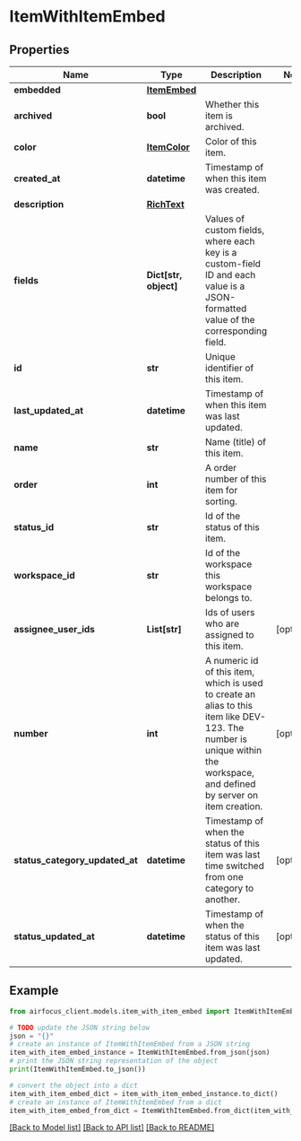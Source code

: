 # ItemWithItemEmbed


## Properties

Name | Type | Description | Notes
------------ | ------------- | ------------- | -------------
**embedded** | [**ItemEmbed**](ItemEmbed.md) |  | 
**archived** | **bool** | Whether this item is archived. | 
**color** | [**ItemColor**](ItemColor.md) | Color of this item. | 
**created_at** | **datetime** | Timestamp of when this item was created. | 
**description** | [**RichText**](RichText.md) |  | 
**fields** | **Dict[str, object]** | Values of custom fields, where each key is a custom-field ID and each value is a JSON-formatted value of the corresponding field. | 
**id** | **str** | Unique identifier of this item. | 
**last_updated_at** | **datetime** | Timestamp of when this item was last updated. | 
**name** | **str** | Name (title) of this item. | 
**order** | **int** | A order number of this item for sorting. | 
**status_id** | **str** | Id of the status of this item. | 
**workspace_id** | **str** | Id of the workspace this workspace belongs to. | 
**assignee_user_ids** | **List[str]** | Ids of users who are assigned to this item. | [optional] 
**number** | **int** | A numeric id of this item, which is used to create an alias to this item like DEV-123. The number is unique within the workspace, and defined by server on item creation. | [optional] 
**status_category_updated_at** | **datetime** | Timestamp of when the status of this item was last time switched from one category to another. | [optional] 
**status_updated_at** | **datetime** | Timestamp of when the status of this item was last updated. | [optional] 

## Example

```python
from airfocus_client.models.item_with_item_embed import ItemWithItemEmbed

# TODO update the JSON string below
json = "{}"
# create an instance of ItemWithItemEmbed from a JSON string
item_with_item_embed_instance = ItemWithItemEmbed.from_json(json)
# print the JSON string representation of the object
print(ItemWithItemEmbed.to_json())

# convert the object into a dict
item_with_item_embed_dict = item_with_item_embed_instance.to_dict()
# create an instance of ItemWithItemEmbed from a dict
item_with_item_embed_from_dict = ItemWithItemEmbed.from_dict(item_with_item_embed_dict)
```
[[Back to Model list]](../README.md#documentation-for-models) [[Back to API list]](../README.md#documentation-for-api-endpoints) [[Back to README]](../README.md)


